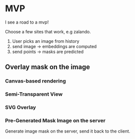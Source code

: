 # MVP

I see a road to a mvp!

Choose a few sites that work, e.g zalando.

1. User picks an image from history
2. send image -> embeddings are computed
3. send points -> masks are predicted

## Overlay mask on the image

### Canvas-based rendering

### Semi-Transparent View

### SVG Overlay

### Pre-Generated Mask Image on the server

Generate image mask on the server, send it back to the client.
